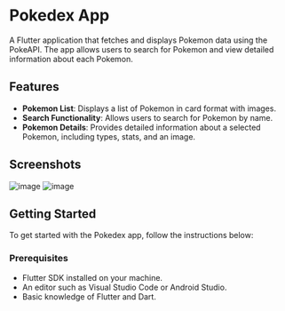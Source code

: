 # Pokedex App

A Flutter application that fetches and displays Pokemon data using the PokeAPI. The app allows users to search for Pokemon and view detailed information about each Pokemon.

## Features

- **Pokemon List**: Displays a list of Pokemon in card format with images.
- **Search Functionality**: Allows users to search for Pokemon by name.
- **Pokemon Details**: Provides detailed information about a selected Pokemon, including types, stats, and an image.

## Screenshots

![image](https://github.com/user-attachments/assets/558c5c28-681a-4258-96ea-17c0003e12d7)
![image](https://github.com/user-attachments/assets/ee4fb73e-c2c4-4dbf-899e-ecf4e9cee07e)


## Getting Started

To get started with the Pokedex app, follow the instructions below:

### Prerequisites

- Flutter SDK installed on your machine.
- An editor such as Visual Studio Code or Android Studio.
- Basic knowledge of Flutter and Dart.
